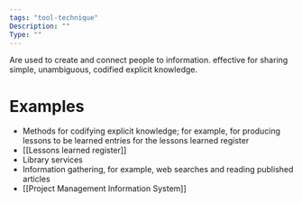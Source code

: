 ```yaml
---
tags: "tool-technique"
Description: ""
Type: ""
---
```

Are used to create and connect people to information. effective for sharing simple, unambiguous, codified explicit knowledge.
# Examples
- Methods for codifying explicit knowledge; for example, for producing lessons to be learned entries for the lessons learned register
- [[Lessons learned register]]
- Library services
- Information gathering, for example, web searches and reading published articles
- [[Project Management Information System]]